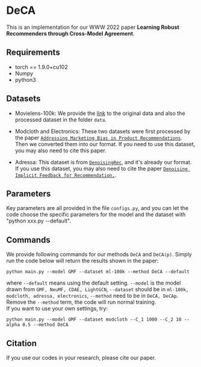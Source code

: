 # DeCA
This is an implementation for our WWW 2022 paper **Learning Robust Recommenders through Cross-Model Agreement**.  

## Requirements
+ torch == 1.9.0+cu102
+ Numpy 
+ python3

## Datasets

+ Movielens-100k: We provide the [link](https://grouplens.org/datasets/movielens/100k/) to the original data and also the processed dataset in the folder `data`. 

+ Modcloth and Electronics: These two datasets were first processed by the paper [``Addressing Marketing Bias in Product Recommendations``](https://dl.acm.org/doi/10.1145/3336191.3371855). Then we converted them into our format. If you need to use this dataset, you may also need to cite this paper. 

+ Adressa: This dataset is from [``DenoisingRec``](https://github.com/WenjieWWJ/DenoisingRec), and it's already our format. If you use this dataset, you may also need to cite the paper [``Denoising Implicit Feedback for Recommendation.``](https://arxiv.org/abs/2006.04153). 


## Parameters
Key parameters are all provided in the file ``configs.py``, and you can let the code choose the specific parameters for the model and the dataset with "python xxx.py --default". 


## Commands
We provide following commands for our methods `DeCA` and `DeCA(p)`. 
Simply run the code below will return the results shown in the paper:
```
python main.py --model GMF --dataset ml-100k --method DeCA --default
```
where `--default` means using the default setting. `--model` is the model drawn from `GMF, NeuMF, CDAE, LightGCN`, `--dataset` should be in `ml-100k, modcloth, adressa, electronics`, `--method` need to be in `DeCA, DeCAp`. Remove the `--method` term, the code will run normal training.  
If you want to use your own settings, try:
```
python main.py --model GMF --dataset modcloth --C_1 1000 --C_2 10 --alpha 0.5 --method DeCA
```


## Citation
If you use our codes in your research, please cite our paper.

